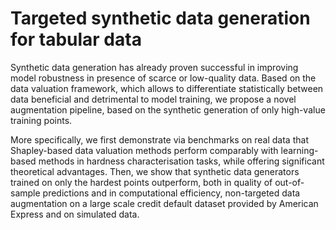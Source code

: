 # Targeted synthetic data generation for tabular data

Synthetic data generation has already proven successful in improving model robustness in presence of scarce or low-quality data. Based on the data valuation framework, which allows to differentiate statistically between data beneficial and detrimental to model training, we propose a novel augmentation pipeline, based on the synthetic generation of only high-value training points.

More specifically, we first demonstrate via benchmarks on real data that Shapley-based data valuation methods perform comparably with learning-based methods in hardness characterisation tasks, while offering significant theoretical advantages. Then, we show that synthetic data generators trained on only the hardest points outperform, both in quality of out-of-sample predictions and in computational efficiency, non-targeted data augmentation on a large scale credit default dataset provided by American Express and on simulated data.
